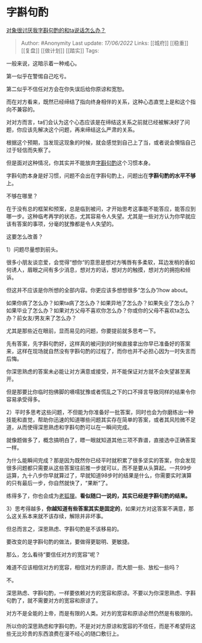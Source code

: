 # 字斟句酌
[对象很讨厌我字斟句酌的和ta说话怎么办？](https://www.zhihu.com/question/538041486/answer/2532005027)

> Author: #Anonymity 
Last update: *17/06/2022* 
Links: [[城府]] [[稳重]] [[复盘]] [[做计划]] [[踏实]]
Tags: 

一般来说，这暗示着一种戒心。

第一似乎在警惕自己吃亏。

第二似乎不信任对方会在你失误后给你原谅和宽恕。

而在对方看来，既然已经缔结了指向终身相伴的关系，这种心态直觉上是和这个指向不兼容的。

对对方而言，ta们会认为这个心态应该是在缔结这关系之前就已经被解决好了问题，你应该先解决这个问题，再来缔结这么严肃的关系。

根据这个预期，当发现这现象的时候，就会感觉到自己上了当，或者说会懊恼自己过于轻信而失察了。

但是面对这种情况，你其实并不能放弃[字斟句酌](https://www.zhihu.com/search?q=%E5%AD%97%E6%96%9F%E5%8F%A5%E9%85%8C&search_source=Entity&hybrid_search_source=Entity&hybrid_search_extra=%7B%22sourceType%22%3A%22answer%22%2C%22sourceId%22%3A2532005027%7D)这个习惯本身。

字斟句酌本身是好习惯，问题不会出在字斟句酌上，问题出在**字斟句酌的水平不够**上。

不够在哪里？

在于没有总的框架和预案，总是临到被问，才开始思考这事能不能答应，能答应到哪一步。这种临考再学的状态，尤其容易令人失望。尤其是一些对方认为你早就应该有答案的事项，分毫的犹豫都是令人失望的。

这要怎么改善？

1）问题尽量想到前头。

很多小朋友谈恋爱，会觉得“想你“的意思是想对方嘴唇有多柔软，耳边发梢的香如何诱人，眉眼之间有多少消息，想对方的话，想对方的触摸，想对方的拥抱和倾诉。

但这并不应该是你所想的全部内容。你更应该多想想很多“怎么办”/how about。

如果你病了怎么办？如果ta病了怎么办？如果异地了怎么办？如果失业了怎么办？如果毕业了怎么办？如果对方父母不喜欢你怎么办？你或你的父母不喜欢ta怎么办？前女友/男友来了怎么办？

尤其是那些近在眼前，显而易见的问题，你要提前就多思考一下。

先有答案，先字斟句酌好，这样真的被问到的时候直接拿出你早已准备好的答案来，这样在现场就自然没有字斟句酌的过程了，而你也并不必担心因为一时失言而后悔。

你深思熟虑的答案未必能让对方满意或接受，并不能保证对方就不会失望甚至离开。

但是那要比你临时抱佛脚的嗫嚅犹豫或者慌乱之下的口不择言导致同样的结果令你容易承受得多。

2）平时多思考这些问题，不但能为你准备好一批答案，同时也会为你磨练出一种技能和直觉，帮助你迅速的知道哪些问题其实存在简单的答案，或者其风险微不足道，从而使得深思熟虑和字斟句酌可以在一瞬间完成。

就像题做多了，概念搞明白了，瞟一眼就知道其他三项不靠谱，直接选中正确答案一样。

为什么能瞬间完成？那是因为既然你已经平时就积累了很多坚实的答案，你会发现很多问题都只需要从这些答案往前推一步就可以，而不是要从头算起。一共99步运算，九十八步你早就算过了，早就知道98步时的结果是什么，你需要实时演算的只有最后一步，你自然就快了，“果断”了。

练得多了，你也会成为[老狐狸](https://www.zhihu.com/search?q=%E8%80%81%E7%8B%90%E7%8B%B8&search_source=Entity&hybrid_search_source=Entity&hybrid_search_extra=%7B%22sourceType%22%3A%22answer%22%2C%22sourceId%22%3A2532005027%7D)。**看似随口一说的，其实已经是字斟句酌的结果。**

3）思考得越多，**你越知道有些答案其实是固定的**，如果对方对这答案不满意，那么这关系本来就不该存续，解除并非坏事。

但总而言之，深思熟虑、字斟句酌是不该移易的。

要改变的是字斟句酌的做法，要做得更聪明、更敏捷。

那么，怎么看待“要信任对方的宽容”呢？

难道不应该相信对方的宽容，相信对方的原谅，而大胆一些、放松一些吗？

不。

深思熟虑、字斟句酌，一样要依赖对方的宽容和原谅。不要以为你深思熟虑、字斟句酌了，就不需要对方的宽容和原谅了。

对方不是全能的上帝，而是有限的人类。对方的宽容和原谅必然仍然是有极限的。

所以你的深思熟虑和字斟句酌，不是对对方原谅和宽容的不信任，而是不希望将这些无比珍贵的东西浪费在漫不经心的随口敷衍上。